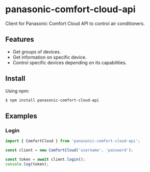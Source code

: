 # panasonic-comfort-cloud-api

Client for Panasonic Comfort Cloud API to control air conditioners.

## Features

-   Get groups of devices.
-   Get information on specific device.
-   Control specific devices depending on its capabilities.

## Install

Using npm:

```bash
$ npm install panasonic-comfort-cloud-api
```

## Examples

### Login

```Typescript
import { ComfortCloud } from 'panasonic-comfort-cloud-api';

const client = new ComfortCloud('username', 'password');

const token = await client.login();
console.log(token);
```
